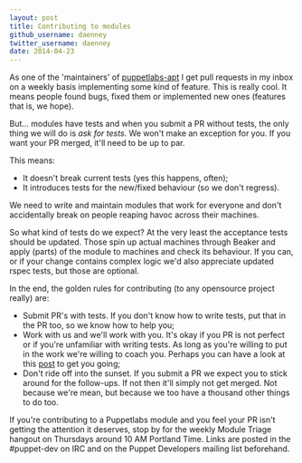```yaml
---
layout: post
title: Contributing to modules
github_username: daenney
twitter_username: daenney
date: 2014-04-23
---
```


As one of the 'maintainers' of [puppetlabs-apt](https://github.com/puppetlabs/puppetlabs-apt)
I get pull requests in my inbox on a weekly basis implementing some kind of
feature. This is really cool. It means people found bugs, fixed them or
implemented new ones (features that is, we hope).

But... modules have tests and when you submit a PR without tests, the only
thing we will do is *ask for tests*. We won't make an exception for you. If you
want your PR merged, it'll need to be up to par.

This means:

 * It doesn't break current tests (yes this happens, often);
 * It introduces tests for the new/fixed behaviour (so we don't regress).

We need to write and maintain modules that work for everyone and don't
accidentally break on people reaping havoc across their machines.

So what kind of tests do we expect? At the very least the acceptance tests
should be updated. Those spin up actual machines through Beaker and apply
(parts) of the module to machines and check its behaviour. If you can, or if
your change contains complex logic we'd also appreciate updated rspec tests,
but those are optional.

In the end, the golden rules for contributing (to any opensource project really)
are:

 * Submit PR's with tests. If you don't know how to write tests, put that in
   the PR too, so we know how to help you;
 * Work with us and we'll work with you. It's okay if you PR is not perfect or
   if you're unfamiliar with writing tests. As long as you're willing to put in
   the work we're willing to coach you. Perhaps you can have a look at this
   [post](http://puppet-a-day.com/blog/2014/04/22/modern-testing-of-modules/) to
   get you going;
 * Don't ride off into the sunset. If you submit a PR we expect you to stick
   around for the follow-ups. If not then it'll simply not get merged. Not
   because we're mean, but because we too have a thousand other things to do
   too.

If you're contributing to a Puppetlabs module and you feel your PR isn't
getting the attention it deserves, stop by for the weekly Module Triage
hangout on Thursdays around 10 AM Portland Time. Links are posted in
the #puppet-dev on IRC and on the Puppet Developers mailing list beforehand.
